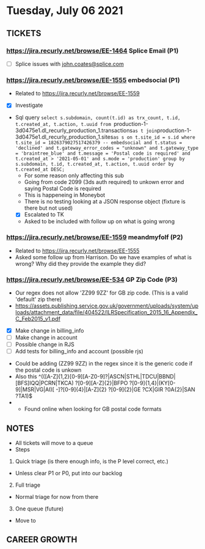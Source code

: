# Tuesday, July 06 2021

## TICKETS
### https://jira.recurly.net/browse/EE-1464 Splice Email (P1)
- [ ] Splice issues with john.coates@splice.com

### https://jira.recurly.net/browse/EE-1555 embedsocial (P1)
* Related to https://jira.recurly.net/browse/EE-1559
- [x] Investigate
* Sql query
`select
    s.subdomain,
    count(t.id) as trx_count,
    t.id,
    t.created_at,
    t.action, t.uuid
from
  `production-1-3d0475e1.dl_recurly_production_1.transactions` as t
  join `production-1-3d0475e1.dl_recurly_production_1.sites` as s on t.site_id = s.id
where
  t.site_id = 1826379027517426379 -- embedsocial
  and t.status = 'declined'
  and t.gateway_error_codes = "unknown"
  and t.gateway_type = 'braintree_blue'
  and t.message = 'Postal code is required'
  and t.created_at > '2021-05-01'
  and s.mode = 'production'
  group by s.subdomain, t.id, t.created_at, t.action, t.uuid
  order by t.created_at DESC; `
  * For some reason only affecting this sub
  * Going from code 2099 (3ds auth required) to unkown error and saying Postal Code is required
  * This is happeneing in Moneybot
  * There is no testing looking at a JSON response object (fixture is there but not used)
  - [x] Escalated to TK
  * Asked to be included with follow up on what is going wrong

### https://jira.recurly.net/browse/EE-1559 meandmyfolf (P2)
* Related to https://jira.recurly.net/browse/EE-1555
* Asked some follow up from Harrison. Do we have examples of what is wrong? Why did they provide the example they did?

### https://jira.recurly.net/browse/EE-534 GP Zip Code (P3)
* Our regex does not allow 'ZZ99 9ZZ' for GB zip code. (This is a valid 'default' zip there)
* https://assets.publishing.service.gov.uk/government/uploads/system/uploads/attachment_data/file/404522/ILRSpecification_2015_16_Appendix_C_Feb2015_v1.pdf
- [x] Make change in billing_info
- [ ] Make change in account
- [ ] Possible change in RJS
- [ ] Add tests for billing_info and account (possible rjs)
* Could be adding (ZZ99 9ZZ) in the regex since it is the generic code if the postal code is unkown
* Also this ^(([A-Z]{1,2}[0-9][A-Z0-9]?|ASCN|STHL|TDCU|BBND|[BFS]IQQ|PCRN|TKCA) ?[0-9][A-Z]{2}|BFPO ?[0-9]{1,4}|(KY[0-9]|MSR|VG|AI)[ -]?[0-9]{4}|[A-Z]{2} ?[0-9]{2}|GE ?CX|GIR ?0A{2}|SAN ?TA1)$
* * Found online when looking for GB postal code formats




## NOTES
* All tickets will move to a queue
* Steps
1) Quick triage (is there enough info, is the P level correct, etc.)
* Unless clear P1 or P0, put into our backlog
2) Full triage
* Normal triage for now from there
3) One queue (future)
* Move to



## CAREER GROWTH